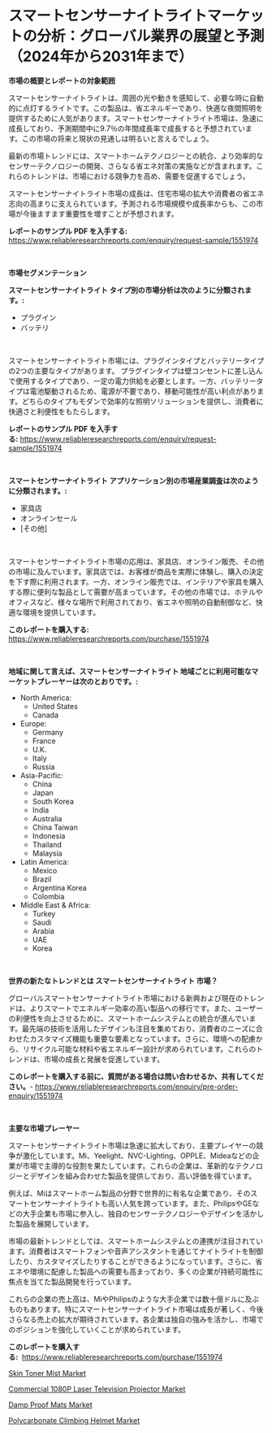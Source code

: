 <p><h1>スマートセンサーナイトライトマーケットの分析：グローバル業界の展望と予測（2024年から2031年まで）</h1></p><p><strong>市場の概要とレポートの対象範囲</strong></p>
<p><p>スマートセンサーナイトライトは、周囲の光や動きを感知して、必要な時に自動的に点灯するライトです。この製品は、省エネルギーであり、快適な夜間照明を提供するために人気があります。スマートセンサーナイトライト市場は、急速に成長しており、予測期間中に9.7％の年間成長率で成長すると予想されています。この市場の将来と現状の見通しは明るいと言えるでしょう。</p><p>最新の市場トレンドには、スマートホームテクノロジーとの統合、より効率的なセンサーテクノロジーの開発、さらなる省エネ対策の実施などが含まれます。これらのトレンドは、市場における競争力を高め、需要を促進するでしょう。</p><p>スマートセンサーナイトライト市場の成長は、住宅市場の拡大や消費者の省エネ志向の高まりに支えられています。予測される市場規模や成長率からも、この市場が今後ますます重要性を増すことが予想されます。</p></p>
<p><strong>レポートのサンプル PDF を入手する:</strong> <a href="https://www.reliableresearchreports.com/enquiry/request-sample/1551974">https://www.reliableresearchreports.com/enquiry/request-sample/1551974</a></p>
<p>&nbsp;</p>
<p><strong>市場セグメンテーション</strong></p>
<p><strong>スマートセンサーナイトライト タイプ別の市場分析は次のように分類されます。:</strong></p>
<p><ul><li>プラグイン</li><li>バッテリ</li></ul></p>
<p>&nbsp;</p>
<p><p>スマートセンサーナイトライト市場には、プラグインタイプとバッテリータイプの2つの主要なタイプがあります。 プラグインタイプは壁コンセントに差し込んで使用するタイプであり、一定の電力供給を必要とします。一方、バッテリータイプは電池駆動されるため、電源が不要であり、移動可能性が高い利点があります。どちらのタイプもモダンで効率的な照明ソリューションを提供し、消費者に快適さと利便性をもたらします。</p></p>
<p><strong>レポートのサンプル PDF を入手する:</strong>&nbsp;<a href="https://www.reliableresearchreports.com/enquiry/request-sample/1551974">https://www.reliableresearchreports.com/enquiry/request-sample/1551974</a></p>
<p>&nbsp;</p>
<p><strong> スマートセンサーナイトライト アプリケーション別の市場産業調査は次のように分類されます。:</strong></p>
<p><ul><li>家具店</li><li>オンラインセール</li><li>[その他]</li></ul></p>
<p>&nbsp;</p>
<p><p>スマートセンサーナイトライト市場の応用は、家具店、オンライン販売、その他の市場に及んでいます。家具店では、お客様が商品を実際に体験し、購入の決定を下す際に利用されます。一方、オンライン販売では、インテリアや家具を購入する際に便利な製品として需要が高まっています。その他の市場では、ホテルやオフィスなど、様々な場所で利用されており、省エネや照明の自動制御など、快適な環境を提供しています。</p></p>
<p><strong>このレポートを購入する:</strong>&nbsp; <a href="https://www.reliableresearchreports.com/purchase/1551974">https://www.reliableresearchreports.com/purchase/1551974</a></p>
<p>&nbsp;</p>
<p><strong>地域に関して言えば、スマートセンサーナイトライト 地域ごとに利用可能なマーケットプレーヤーは次のとおりです。:</strong></p>
<p><ul>
    <li>
        North America:
        <ul>
            <li>United States</li>
            <li>Canada</li>
        </ul>
    </li>
    <li>
        Europe:
        <ul>
            <li>Germany</li>
            <li>France</li>
            <li>U.K.</li>
            <li>Italy</li>
            <li>Russia</li>
        </ul>
    </li>
    <li>
        Asia-Pacific:
        <ul>
            <li>China</li>
            <li>Japan</li>
            <li>South Korea</li>
            <li>India</li>
            <li>Australia</li>
            <li>China Taiwan</li>
            <li>Indonesia</li>
            <li>Thailand</li>
            <li>Malaysia</li>
        </ul>
    </li>
    <li>
        Latin America:
        <ul>
            <li>Mexico</li>
            <li>Brazil</li>
            <li>Argentina Korea</li>
            <li>Colombia</li>
        </ul>
    </li>
    <li>
        Middle East & Africa:
        <ul>
            <li>Turkey</li>
            <li>Saudi</li>
            <li>Arabia</li>
            <li>UAE</li>
            <li>Korea</li>
        </ul>
    </li>
    </ul></p>
<p>&nbsp;</p>
<p><strong>世界の新たなトレンドとは スマートセンサーナイトライト 市場？</strong></p>
<p><p>グローバルスマートセンサーナイトライト市場における新興および現在のトレンドは、よりスマートでエネルギー効率の高い製品への移行です。また、ユーザーの利便性を向上させるために、スマートホームシステムとの統合が進んでいます。最先端の技術を活用したデザインも注目を集めており、消費者のニーズに合わせたカスタマイズ機能も重要な要素となっています。さらに、環境への配慮から、リサイクル可能な材料や省エネルギー設計が求められています。これらのトレンドは、市場の成長と発展を促進しています。</p></p>
<p><strong>このレポートを購入する前に、質問がある場合は問い合わせるか、共有してください。</strong>- <a href="https://www.reliableresearchreports.com/enquiry/pre-order-enquiry/1551974">https://www.reliableresearchreports.com/enquiry/pre-order-enquiry/1551974</a></p>
<p>&nbsp;</p>
<p><strong>主要な市場プレーヤー</strong></p>
<p><p>スマートセンサーナイトライト市場は急速に拡大しており、主要プレイヤーの競争が激化しています。Mi、Yeelight、NVC-Lighting、OPPLE、Mideaなどの企業が市場で主導的な役割を果たしています。これらの企業は、革新的なテクノロジーとデザインを組み合わせた製品を提供しており、高い評価を得ています。</p><p>例えば、Miはスマートホーム製品の分野で世界的に有名な企業であり、そのスマートセンサーナイトライトも高い人気を誇っています。また、PhilipsやGEなどの大手企業も市場に参入し、独自のセンサーテクノロジーやデザインを活かした製品を展開しています。</p><p>市場の最新トレンドとしては、スマートホームシステムとの連携が注目されています。消費者はスマートフォンや音声アシスタントを通じてナイトライトを制御したり、カスタマイズしたりすることができるようになっています。さらに、省エネや環境に配慮した製品への需要も高まっており、多くの企業が持続可能性に焦点を当てた製品開発を行っています。</p><p>これらの企業の売上高は、MiやPhilipsのような大手企業では数十億ドルに及ぶものもあります。特にスマートセンサーナイトライト市場は成長が著しく、今後さらなる売上の拡大が期待されています。各企業は独自の強みを活かし、市場でのポジションを強化していくことが求められています。</p></p>
<p><strong>このレポートを購入する:</strong>&nbsp;&nbsp;<a href="https://www.reliableresearchreports.com/purchase/1551974">https://www.reliableresearchreports.com/purchase/1551974</a></p>
<p><p><a href="https://github.com/lylyparadise/Market-Research-Report-List-2/blob/main/skin-toner-mist-market.md">Skin Toner Mist Market</a></p><p><a href="https://github.com/kathiaseamanalvaradovlprc2h/Market-Research-Report-List-1/blob/main/commercial-1080p-laser-television-projector-market.md">Commercial 1080P Laser Television Projector Market</a></p><p><a href="https://github.com/GroverBarry/Market-Research-Report-List-4/blob/main/damp-proof-mats-market.md">Damp Proof Mats Market</a></p><p><a href="https://github.com/johnbach50/Market-Research-Report-List-2/blob/main/polycarbonate-climbing-helmet-market.md">Polycarbonate Climbing Helmet Market</a></p></p>